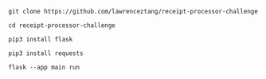 `git clone https://github.com/lawrenceztang/receipt-processor-challenge`

`cd receipt-processor-challenge`

`pip3 install flask`

`pip3 install requests`

`flask --app main run`
